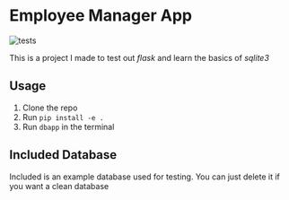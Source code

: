 # Employee Manager App
![tests](https://github.com/grqphical07/employee-manager-app/actions/workflows/linux_test.yaml/badge.svg)

This is a project I made to test out *flask* and learn the basics of *sqlite3*

## Usage
1. Clone the repo
2. Run ```pip install -e .```
3. Run ```dbapp``` in the terminal

## Included Database

Included is an example database used for testing. You can just delete it if you want a clean database
